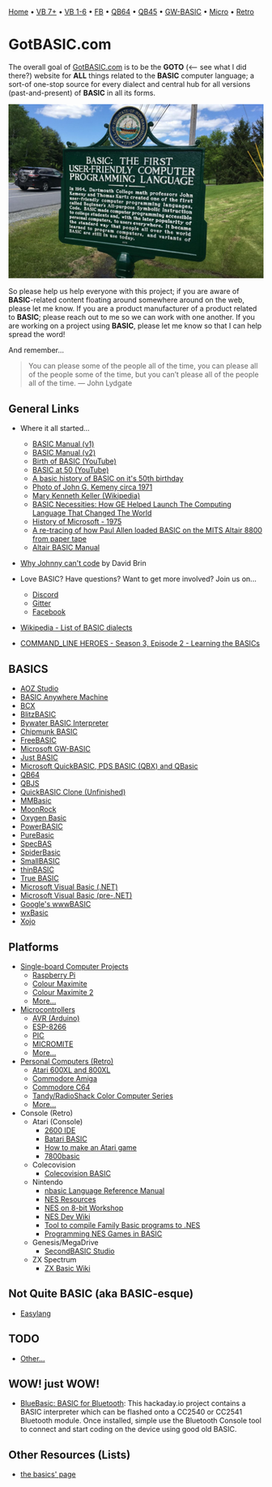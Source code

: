 [Home](https://gotbasic.com) • [VB 7+](vb.md) • [VB 1-6](vb6.md) • [FB](freebasic.md) • [QB64](qb64.md) • [QB45](qb.md) • [GW-BASIC](gw-basic.md) • [Micro](micro.md) • [Retro](retro.md)

# GotBASIC.com

The overall goal of [GotBASIC.com](https://gotBASIC.com) is to be the **GOTO** (<-- see what I did there?) website for __**ALL**__ things related to the **BASIC** computer language; a sort-of  one-stop source for every dialect and central hub for all versions (past-and-present) of **BASIC** in all its forms.

[![BASIC Historical Marker](images/historical_marker.jpg)](https://granitegeek.concordmonitor.com/2019/06/11/finally-a-historical-marker-that-talks-about-something-important/)

So please help us help everyone with this project; if you are aware of **BASIC**-related content floating around somewhere around on the web, please let me know.  If you are a product manufacturer of a product related to **BASIC**; please reach out to me so we can work with one another.  If you are working on a project using **BASIC**, please let me know so that I can help spread the word!

And remember...

> You can please some of the people all of the time, you can please all of the people some of the time, but you can’t please all of the people all of the time. ― John Lydgate

## General Links

  - Where it all started...
    - [BASIC Manual (v1)](https://www.dartmouth.edu/basicfifty/basicmanual_1964.pdf)
    - [BASIC Manual (v2)](http://www.bitsavers.org/pdf/dartmouth/BASIC_Oct64.pdf)
    - [Birth of BASIC (YouTube)](https://youtu.be/WYPNjSoDrqw)
    - [BASIC at 50 (YouTube)](https://youtu.be/gxo9LVIgOiI)
    - [A basic history of BASIC on it's 50th birthday](https://www.gamedeveloper.com/business/a-basic-history-of-basic-on-its-50th-birthday)
    - [Photo of John G. Kemeny circa 1971](https://www.facebook.com/photo.php?fbid=3231692710177167&set=gm.2801583449951637&type=3&eid=ARBtSSg1CovWA2io5tfAxHmmAPipYiSrENWlV7gpvv7y37WUdFsJ9hCG0VFfODJdf76_IVQ3k6fOEczC&ifg=1)
    - [Mary Kenneth Keller (Wikipedia)](https://en.wikipedia.org/wiki/Mary_Kenneth_Keller)
    - [BASIC Necessities: How GE Helped Launch The Computing Language That Changed The World](https://www.ge.com/reports/basic-necessities-how-ge-helped-launch-the-computing-language-that-changed-the-world/)
    - [History of Microsoft - 1975](https://youtu.be/BLaMbaVT22E)
    - [A re-tracing of how Paul Allen loaded BASIC on the MITS Altair 8800 from paper tape](https://youtu.be/2wEyqJnhec8)
    - [Altair BASIC Manual](http://www.virtualaltair.com/virtualaltair.com/PDF/AltairBasic_1275.pdf)

- [Why Johnny can't code](https://www.salon.com/test2/2006/09/14/basic_2) by David Brin

- Love BASIC? Have questions?  Want to get more involved?  Join us on...
  - [Discord](https://discord.gg/V9U5dMRs)
  - [Gitter](https://gitter.im/GotBASIC/community)
  - [Facebook](https://www.facebook.com/groups/gotbasic)
- [Wikipedia - List of BASIC dialects](https://en.wikipedia.org/wiki/List_of_BASIC_dialects)
- [COMMAND_LINE HEROES - Season 3, Episode 2 - Learning the BASICs](https://www.redhat.com/en/command-line-heroes/season-3/learning-the-basics)  

## BASICS

- [AOZ Studio](aozstudio.md)
- [BASIC Anywhere Machine](bam.md)
- [BCX](bcx.md)
- [BlitzBASIC](blitz.md)
- [Bywater BASIC Interpreter](bywater.md)
- [Chipmunk BASIC](chipmunk.md)
- [FreeBASIC](freebasic.md)
- [Microsoft GW-BASIC](gw-basic.md)
- [Just BASIC](justbasic.md)
- [Microsoft QuickBASIC, PDS BASIC (QBX) and QBasic](qb.md)
- [QB64](qb64.md)
- [QBJS](qbjs.md)
- [QuickBASIC Clone (Unfinished)](qbc.md)
- [MMBasic](mmbasic.md)
- [MoonRock](moonrock.md)
- [Oxygen Basic](oxygen.md)
- [PowerBASIC](powerbasic.md)
- [PureBasic](purebasic.md)
- [SpecBAS](specbas.md)
- [SpiderBasic](spiderbasic.md)
- [SmallBASIC](smallbasic.md)
- [thinBASIC](thinbasic.md)
- [True BASIC](truebasic.md)
- [Microsoft Visual Basic (.NET)](vb.md)
- [Microsoft Visual Basic (pre-.NET)](vb6.md)
- [Google's wwwBASIC](wwwbasic.md)
- [wxBasic](wxbasic.md)
- [Xojo](xojo.md)

## Platforms

- [Single-board Computer Projects](singleboard.md)
  - [Raspberry Pi](pi.md)
  - [Colour Maximite](cmm1.md)
  - [Colour Maximite 2](cmm2.md)
  - [More...](singleboard.md)
- [Microcontrollers](micro.md)
  - [AVR (Arduino)](avr.md)
  - [ESP-8266](esp.md)
  - [PIC](pic.md)
  - [MICROMITE](micromite.md)
  - [More...](micro.md)
- [Personal Computers (Retro)](retro.md)
  - [Atari 600XL and 800XL](atari.md)
  - [Commodore Amiga](amiga.md)
  - [Commodore C64](c64.md)
  - [Tandy/RadioShack Color Computer Series](coco.md)
  - [More...](retro.md)
- Console (Retro)
  - Atari (Console)
    - [2600 IDE](https://atariage.com/forums/topic/93971-2600-ide-link/)
    - [Batari BASIC](http://www.bataribasic.com/install.html)
    - [How to make an Atari game](https://www.tinkernut.com/how-to-make-an-atari-game/)
    - [7800basic](http://7800.8bitdev.org/index.php/7800basic)
  - Colecovision
    - [Colecovision BASIC](https://atariage.com/forums/topic/197428-colecovision-basic/page/2/#comments)
  - Nintendo
    - [nbasic Language Reference Manual](http://bobrost.com/nes/files/nbasic_manual.html)
    - [NES Resources](http://bobrost.com/nes/resources.php)
    - [NES on 8-bit Workshop](https://8bitworkshop.com/docs/platforms/nes/index.html)
    - [NES Dev Wiki](https://www.nesdev.org/wiki/Projects)
    - [Tool to compile Family Basic programs to .NES](https://archive.nes.science/nesdev-forums/f2/t10156.xhtml)
    - [Programming NES Games in BASIC](https://atariage.com/forums/topic/149491-programming-nes-games-in-basic/)
  - Genesis/MegaDrive
    - [SecondBASIC Studio](secondbasic.md)
  - ZX Spectrum
    - [ZX Basic Wiki](https://zxbasic.readthedocs.io/en/docs/)

## Not Quite BASIC (aka BASIC-esque)

- [Easylang](https://easylang.online/)

## TODO

- [Other...](other.md)

## WOW! just WOW!

- [BlueBasic: BASIC for Bluetooth](https://hackaday.io/project/2386-bluebasic-basic-for-bluetooth): This hackaday.io project contains a BASIC interpreter which can be flashed onto a CC2540 or CC2541 Bluetooth module. Once installed, simple use the Bluetooth Console tool to connect and start coding on the device using good old BASIC.

## Other Resources (Lists)

- [the basics' page](http://basic.mindteq.com/)
